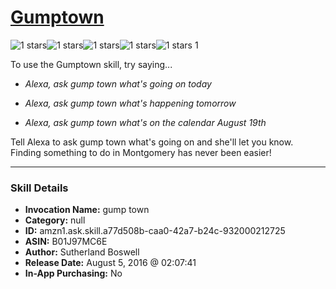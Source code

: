 # [Gumptown](http://alexa.amazon.com/#skills/amzn1.ask.skill.a77d508b-caa0-42a7-b24c-932000212725)
![1 stars](../../images/ic_star_black_18dp_1x.png)![1 stars](../../images/ic_star_border_black_18dp_1x.png)![1 stars](../../images/ic_star_border_black_18dp_1x.png)![1 stars](../../images/ic_star_border_black_18dp_1x.png)![1 stars](../../images/ic_star_border_black_18dp_1x.png) 1

To use the Gumptown skill, try saying...

* *Alexa, ask gump town what's going on today*

* *Alexa, ask gump town what's happening tomorrow*

* *Alexa, ask gump town what's on the calendar August 19th*

Tell Alexa to ask gump town what's going on and she'll let you know. Finding something to do in Montgomery has never been easier!

***

### Skill Details

* **Invocation Name:** gump town
* **Category:** null
* **ID:** amzn1.ask.skill.a77d508b-caa0-42a7-b24c-932000212725
* **ASIN:** B01J97MC6E
* **Author:** Sutherland Boswell
* **Release Date:** August 5, 2016 @ 02:07:41
* **In-App Purchasing:** No
